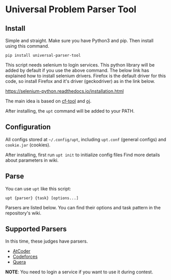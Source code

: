 # Universal Problem Parser Tool

## Install

Simple and straight. Make sure you have Python3 and pip. Then install using this command.

`pip install universal-parser-tool`

This script needs selenium to login services. This python library will be added by default if you use the above command. 
The below link has explained how to install selenium drivers.
Firefox is the default driver for this code, so install Firefox and it's driver (geckodriver) as in the link below.

https://selenium-python.readthedocs.io/installation.html

The main idea is based on [cf-tool](https://github.com/xalanq/cf-tool) and [oj](https://github.com/online-judge-tools/oj).

After installing, the `upt` command will be added to your PATH.

## Configuration

All configs stored at `~/.config/upt`, including `upt.conf` (general configs) and `cookie.jar` (cookies).

After installing, first run `upt init` to initialize config files
Find more details about parameters in wiki.

## Parse

You can use `upt` like this script:

`upt {parser} {task} [options...]`

Parsers are listed below. You can find their options and task pattern in the repository's wiki.

## Supported Parsers

In this time, these judges have parsers.

- [AtCoder](https://github.com/ParsaAlizadeh/universal-parser-tool/wiki/AtCoder)
- [Codeforces](https://github.com/ParsaAlizadeh/universal-parser-tool/wiki/Codeforces)
- [Quera](https://github.com/ParsaAlizadeh/universal-parser-tool/wiki/Quera)

**NOTE**: You need to login a service if you want to use it during contest.
